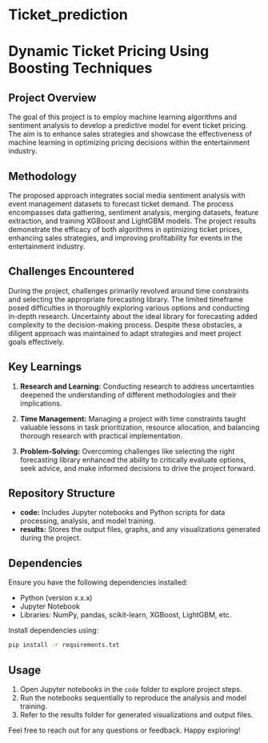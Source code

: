 # Ticket_prediction

# Dynamic Ticket Pricing Using Boosting Techniques

## Project Overview

The goal of this project is to employ machine learning algorithms and sentiment analysis to develop a predictive model for event ticket pricing. The aim is to enhance sales strategies and showcase the effectiveness of machine learning in optimizing pricing decisions within the entertainment industry.

## Methodology

The proposed approach integrates social media sentiment analysis with event management datasets to forecast ticket demand. The process encompasses data gathering, sentiment analysis, merging datasets, feature extraction, and training XGBoost and LightGBM models. The project results demonstrate the efficacy of both algorithms in optimizing ticket prices, enhancing sales strategies, and improving profitability for events in the entertainment industry.

## Challenges Encountered

During the project, challenges primarily revolved around time constraints and selecting the appropriate forecasting library. The limited timeframe posed difficulties in thoroughly exploring various options and conducting in-depth research. Uncertainty about the ideal library for forecasting added complexity to the decision-making process. Despite these obstacles, a diligent approach was maintained to adapt strategies and meet project goals effectively.

## Key Learnings

1. **Research and Learning:** Conducting research to address uncertainties deepened the understanding of different methodologies and their implications.

2. **Time Management:** Managing a project with time constraints taught valuable lessons in task prioritization, resource allocation, and balancing thorough research with practical implementation.

3. **Problem-Solving:** Overcoming challenges like selecting the right forecasting library enhanced the ability to critically evaluate options, seek advice, and make informed decisions to drive the project forward.

## Repository Structure

- **code:** Includes Jupyter notebooks and Python scripts for data processing, analysis, and model training.
- **results:** Stores the output files, graphs, and any visualizations generated during the project.


## Dependencies

Ensure you have the following dependencies installed:

- Python (version x.x.x)
- Jupyter Notebook
- Libraries: NumPy, pandas, scikit-learn, XGBoost, LightGBM, etc.

Install dependencies using:

```bash
pip install -r requirements.txt
```

## Usage

1. Open Jupyter notebooks in the `code` folder to explore project steps.
2. Run the notebooks sequentially to reproduce the analysis and model training.
3. Refer to the results folder for generated visualizations and output files.

Feel free to reach out for any questions or feedback. Happy exploring!
